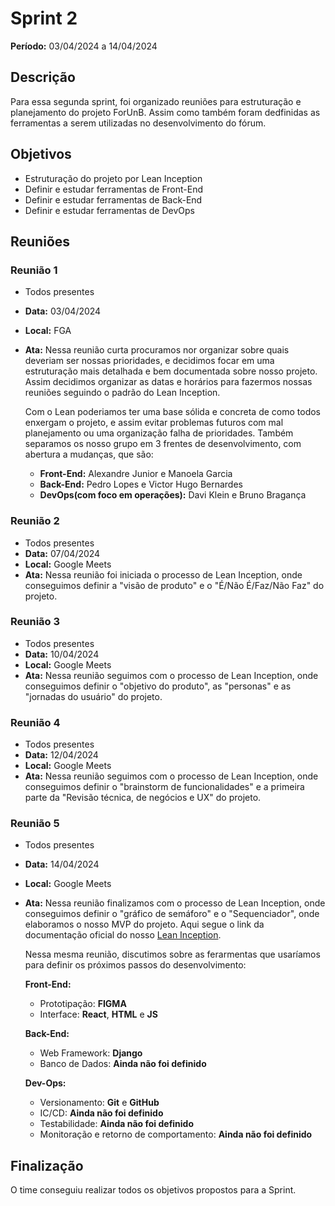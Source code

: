 # Sprint 2

**Período:** 03/04/2024 a 14/04/2024

## Descrição
Para essa segunda sprint, foi organizado reuniões para estruturação e planejamento do projeto ForUnB. Assim como também foram dedfinidas as ferramentas a serem utilizadas no desenvolvimento do fórum.

## Objetivos
- Estruturação do projeto por Lean Inception
- Definir e estudar ferramentas de Front-End
- Definir e estudar ferramentas de Back-End
- Definir e estudar ferramentas de DevOps

## Reuniões
### Reunião 1
- Todos presentes
- **Data:** 03/04/2024
- **Local:** FGA
- **Ata:**
  Nessa reunião curta procuramos nor organizar sobre quais deveriam ser nossas prioridades, e decidimos focar em uma estruturação mais detalhada e bem documentada sobre nosso projeto. Assim decidimos organizar as datas e horários para fazermos nossas reuniões seguindo o padrão do Lean Inception.
  
  Com o Lean poderiamos ter uma base sólida e concreta de como todos enxergam o projeto, e assim evitar problemas futuros com mal planejamento ou uma organização falha de prioridades.
  Também separamos os nosso grupo em 3 frentes de desenvolvimento, com abertura a mudanças, que são:
  - **Front-End:** Alexandre Junior e Manoela Garcia
  - **Back-End:** Pedro Lopes e Victor Hugo Bernardes
  - **DevOps(com foco em operações):**  Davi Klein e Bruno Bragança

### Reunião 2
- Todos presentes
- **Data:** 07/04/2024
- **Local:** Google Meets
- **Ata:**
  Nessa reunião foi iniciada o processo de Lean Inception, onde conseguimos definir a "visão de produto" e o "É/Não É/Faz/Não Faz" do projeto.

### Reunião 3
- Todos presentes
- **Data:** 10/04/2024
- **Local:** Google Meets
- **Ata:**
  Nessa reunião seguimos com o processo de Lean Inception, onde conseguimos definir o "objetivo do produto", as "personas" e as "jornadas do usuário" do projeto.

### Reunião 4
- Todos presentes
- **Data:** 12/04/2024
- **Local:** Google Meets
- **Ata:**
  Nessa reunião seguimos com o processo de Lean Inception, onde conseguimos definir o "brainstorm de funcionalidades" e a primeira parte da "Revisão técnica, de negócios e UX" do projeto.

### Reunião 5
- Todos presentes
- **Data:** 14/04/2024
- **Local:** Google Meets
- **Ata:**
  Nessa reunião finalizamos com o processo de Lean Inception, onde conseguimos definir o "gráfico de semáforo" e o "Sequenciador", onde elaboramos o nosso MVP do projeto.
  Aqui segue o link da documentação oficial do nosso [Lean Inception](https://github.com/unb-mds/2024-1-Squad01/blob/estudo/docs/lean_inception/lean_inception.md).
  
  Nessa mesma reunião, discutimos sobre as ferarmentas que usaríamos para definir os próximos passos do desenvolvimento:

  **Front-End:**
  - Prototipação: **FIGMA**
  - Interface: **React**, **HTML** e **JS**
 
  **Back-End:**
  - Web Framework: **Django**
  - Banco de Dados: **Ainda não foi definido**
 
  **Dev-Ops:**
  - Versionamento: **Git** e **GitHub**
  - IC/CD: **Ainda não foi definido**
  - Testabilidade: **Ainda não foi definido**
  - Monitoração e retorno de comportamento: **Ainda não foi definido**

## Finalização
O time conseguiu realizar todos os objetivos propostos para a Sprint.
